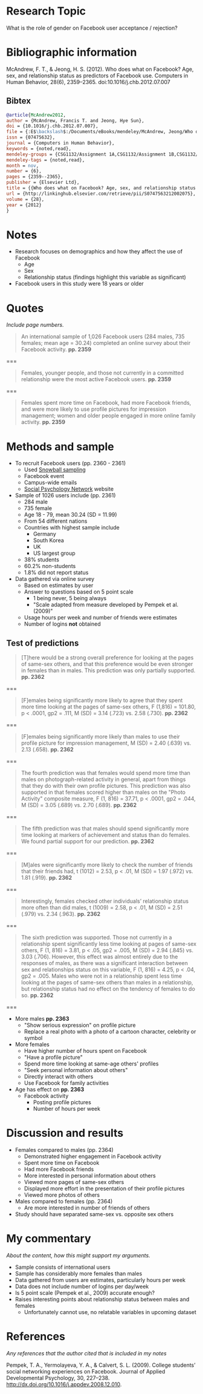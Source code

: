 # Research Topic

What is the role of gender on Facebook user acceptance / rejection?

# Bibliographic information

McAndrew, F. T., & Jeong, H. S. (2012). Who does what on Facebook? Age, sex, and relationship status as predictors of Facebook use. Computers in Human Behavior, 28(6), 2359–2365. doi:10.1016/j.chb.2012.07.007

## Bibtex

``` bibtex
@article{McAndrew2012,
author = {McAndrew, Francis T. and Jeong, Hye Sun},
doi = {10.1016/j.chb.2012.07.007},
file = {:E$\backslash$:/Documents/eBooks/mendeley/McAndrew, Jeong/Who does what on Facebook Age, sex, and relationship status as predictors of Facebook use/McAndrew, Jeong - 2012 - Who does what on Facebook Age, sex, and relationship status as predictors of Facebook use.pdf:pdf},
issn = {07475632},
journal = {Computers in Human Behavior},
keywords = {noted,read},
mendeley-groups = {CSG1132/Assignment 1A,CSG1132/Assignment 1B,CSG1132/Assignment 1B/Cite},
mendeley-tags = {noted,read},
month = nov,
number = {6},
pages = {2359--2365},
publisher = {Elsevier Ltd},
title = {{Who does what on Facebook? Age, sex, and relationship status as predictors of Facebook use}},
url = {http://linkinghub.elsevier.com/retrieve/pii/S0747563212002075},
volume = {28},
year = {2012}
}
```

# Notes

- Research focuses on demographics and how they affect the use of Facebook
	- Age
	- Sex
	- Relationship status (findings highlight this variable as significant)
- Facebook users in this study were 18 years or older

# Quotes

*Include page numbers.*

>An international sample of 1,026 Facebook users (284 males, 735 females; mean age = 30.24) completed an online survey about their Facebook activity. **pp. 2359**

===

>Females, younger people, and those not currently in a committed relationship were the most active Facebook users. **pp. 2359**

===

>Females spent more time on Facebook, had more Facebook friends, and were more likely to use profile pictures for impression management; women and older people engaged in more online family activity. **pp. 2359**

# Methods and sample

- To recruit Facebook users (pp. 2360 - 2361)
	- Used [Snowball sampling](http://en.wikipedia.org/wiki/Snowball_sampling)
	- Facebook event
	- Campus-wide emails
	- [Social Psychology Network](http://www.socialpsychology.org/) website
- Sample of 1026 users include (pp. 2361)
	- 284 male
	- 735 female
	- Age 18 - 79, mean 30.24 (SD = 11.99)
	- From 54 different nations
	- Countries with highest sample include
		- Germany
		- South Korea
		- UK
		- US largest group
	- 38% students
	- 60.2% non-students
	- 1.8% did not report status
- Data gathered via online survey
	- Based on estimates by user
	- Answer to questions based on 5 point scale
		- 1 being never, 5 being always
		- "Scale adapted from measure developed by Pempek et al. (2009)"
	- Usage hours per week and number of friends were estimates
	- Number of logins **not** obtained

## Test of predictions

>[T]here would be a strong overall preference for looking at the pages of same-sex others, and that this preference would be even stronger in females than in males. This prediction was only partially supported. **pp. 2362**

===

>[F]emales being significantly more likely to agree that they spent more time looking at the pages of same-sex others, F (1,816) = 101.80, p < .0001, gp2 = .111, M (SD) = 3.14 (.723) vs. 2.58 (.730). **pp. 2362**

===

>[F]emales being significantly more likely than males to use their profile picture for impression management, M (SD) = 2.40 (.639) vs. 2.13 (.658). **pp. 2362**

===

>The fourth prediction was that females would spend more time than males on photograph-related activity in general, apart from things that they do with their own profile pictures. This prediction was also supported in that females scored higher than males on the "Photo Activity" composite measure, F (1, 816) = 37.71, p < .0001, gp2 = .044, M (SD) = 3.05 (.689) vs. 2.70 (.689). **pp. 2362**

===

>The fifth prediction was that males should spend significantly more time looking at markers of achievement and status than do females. We found partial support for our prediction. **pp. 2362**

===

>[M]ales were significantly more likely to check the number of friends that their friends had, t (1012) = 2.53, p < .01, M (SD) = 1.97 (.972) vs. 1.81 (.919). **pp. 2362**

===

>Interestingly, females checked other individuals’ relationship status more often than did males, t (1009) = 2.58, p < .01, M (SD) = 2.51 (.979) vs. 2.34 (.963). **pp. 2362**

===

>The sixth prediction was supported. Those not currently in a relationship spent significantly less time looking at pages of same-sex others, F (1, 816) = 3.81, p < .05, gp2 = .005, M (SD) = 2.94 (.845) vs. 3.03 (.706). However, this effect was almost entirely due to the responses of males, as there was a significant interaction between sex and relationships status on this variable, F (1, 816) = 4.25, p < .04, gp2 = .005. Males who were not in a relationship spent less time looking at the pages of same-sex others than males in a relationship, but relationship status had no effect on the tendency of females to do so. **pp. 2362**

===

- More males **pp. 2363**
	- "Show serious expression" on profile picture
	- Replace a real photo with a photo of a cartoon character, celebrity or symbol
- More females
	- Have higher number of hours spent on Facebook
	- "Have a profile picture"
	- Spend more time looking at same-age others' profiles
	- "Seek personal information about others"
	- Directly interact with others
	- Use Facebook for family activities
- Age has effect on **pp. 2363** 
	- Facebook activity
		- Posting profile pictures
		- Number of hours per week

# Discussion and results

- Females compared to males (pp. 2364)
	- Demonstrated higher engagement in Facebook activity
	- Spent more time on Facebook
	- Had more Facebook friends
	- More interested in personal information about others
	- Viewed more pages of same-sex others
	- Displayed more effort in the presentation of their profile pictures
	- Viewed more photos of others
- Males compared to females (pp. 2364)
	- Are more interested in number of friends of others
- Study should have separated same-sex vs. opposite sex others

# My commentary

*About the content, how this might support my arguments.*

- Sample consists of international users
- Sample has considerably more females than males
- Data gathered from users are estimates, particularly hours per week
- Data does not include number of logins per day/week
- Is 5 point scale (Pempek et al., 2009) accurate enough?
- Raises interesting points about relationship status between males and females
	- Unfortunately cannot use, no relatable variables in upcoming dataset

# References

*Any references that the author cited that is included in my notes*

Pempek, T. A., Yermolayeva, Y. A., & Calvert, S. L. (2009). College students’ social
networking experiences on Facebook. Journal of Applied Developmental Psychology, 30, 227–238. http://dx.doi.org/10.1016/j.appdev.2008.12.010.